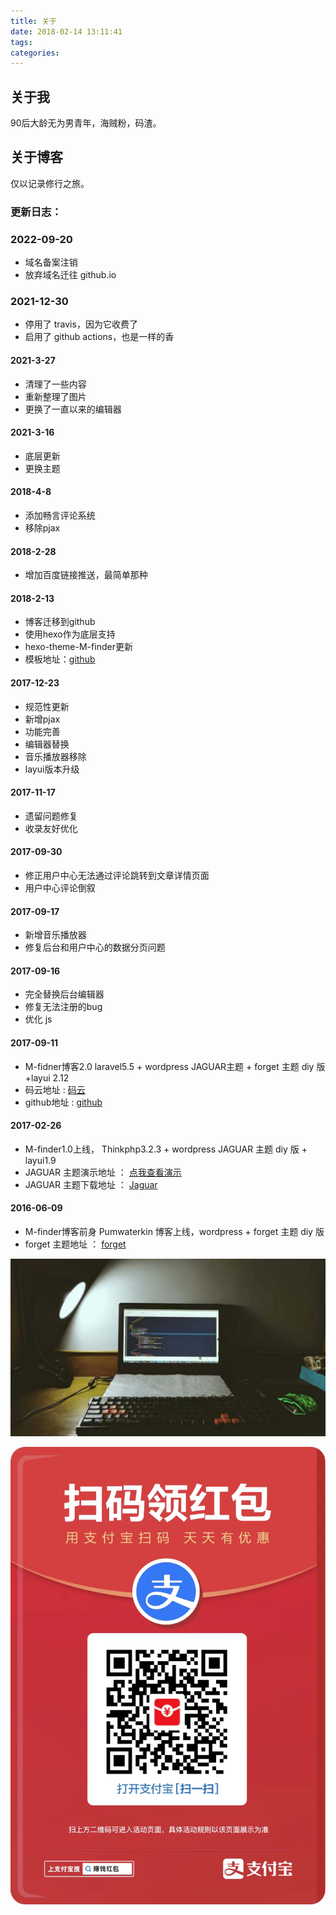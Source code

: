 ```yaml
---
title: 关于
date: 2018-02-14 13:11:41
tags:
categories:
---
```

## 关于我
90后大龄无为男青年，海贼粉，码渣。

## 关于博客
仅以记录修行之旅。

### 更新日志：

### 2022-09-20
* 域名备案注销
* 放弃域名迁往 github.io

### 2021-12-30
* 停用了 travis，因为它收费了
* 启用了 github actions，也是一样的香


#### 2021-3-27
* 清理了一些内容
* 重新整理了图片
* 更换了一直以来的编辑器

#### 2021-3-16
* 底层更新
* 更换主题

#### 2018-4-8
* 添加畅言评论系统
* 移除pjax

#### 2018-2-28
* 增加百度链接推送，最简单那种

#### 2018-2-13
* 博客迁移到github
* 使用hexo作为底层支持
* hexo-theme-M-finder更新
* 模板地址：[github](https://github.com/M-finder/hexo-theme-M-fidner.git)

#### 2017-12-23
* 规范性更新
* 新增pjax
* 功能完善
* 编辑器替换
* 音乐播放器移除
* layui版本升级

#### 2017-11-17
* 遗留问题修复
* 收录友好优化

#### 2017-09-30
* 修正用户中心无法通过评论跳转到文章详情页面
* 用户中心评论倒叙

#### 2017-09-17
* 新增音乐播放器
* 修复后台和用户中心的数据分页问题

#### 2017-09-16
* 完全替换后台编辑器
* 修复无法注册的bug
* 优化 js 

#### 2017-09-11
* M-fidner博客2.0  laravel5.5 + wordpress JAGUAR主题 + forget 主题 diy 版 +layui 2.12
* 码云地址 :   [码云](https://git.oschina.net/M-finder/laravel-M-finder) 
* github地址 :  [github](https://github.com/M-finder/laravel-M-finder )

#### 2017-02-26
* M-finder1.0上线， Thinkphp3.2.3 + wordpress JAGUAR 主题 diy 版 + layui1.9
* JAGUAR 主题演示地址 ： [点我查看演示](https://www.mywpku.com/jaguar.html)
* JAGUAR 主题下载地址 ： [Jaguar](https://github.com/bigfa/Jaguar)

#### 2016-06-09
* M-finder博客前身 Pumwaterkin 博客上线，wordpress + forget 主题 diy 版
* forget 主题地址 ： [forget](http://azfashao.com/forget3-0-2/)

![码不能停](/about/index/码不能停.jpg)


![领个红包再走呗](/about/index/hb.png)
